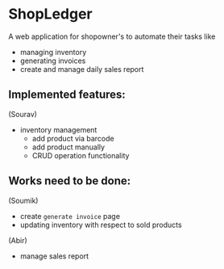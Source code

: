 # ShopLedger

A web application for shopowner's to automate their tasks like

- managing inventory
- generating invoices
- create and manage daily sales report

## Implemented features:

(Sourav)

- inventory management
  - add product via barcode
  - add product manually
  - CRUD operation functionality

## Works need to be done:

(Soumik)

- create `generate invoice` page
- updating inventory with respect to sold products

(Abir)

- manage sales report
